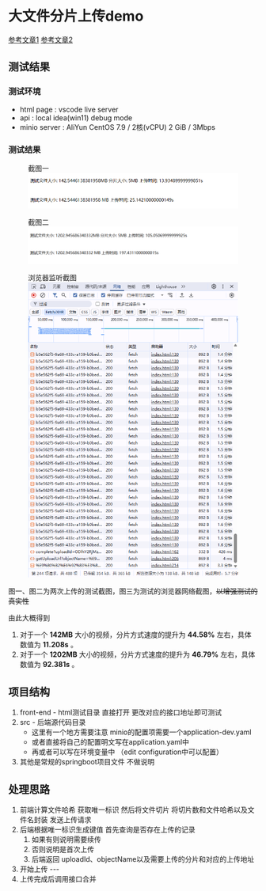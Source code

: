 # 大文件分片上传demo

[参考文章1](https://juejin.cn/post/7213275960900632632)
[参考文章2](https://juejin.cn/post/7039554714077233189)

## 测试结果

### 测试环境

- html page : vscode live server
- api : local idea(win11) debug mode
- minio server : AliYun CentOS 7.9 / 2核(vCPU) 2 GiB / 3Mbps

### 测试结果

<figure>
   <figcaption>截图一</figcaption>
   <img src="./assets/test1.png" alt="测试结果1">
</figure>

<figure>
   <figcaption>截图二</figcaption>
   <img src="./assets/test2.png" alt="测试结果1">
</figure>

<figure>
   <figcaption>浏览器监听截图</figcaption>
   <img src="./assets/chunks.png" alt="网络情况">
</figure>

图一、图二为两次上传的测试截图，图三为测试的浏览器网络截图，~~以增强测试的真实性~~

由此大概得到

1. 对于一个 **142MB** 大小的视频，分片方式速度的提升为 **44.58%** 左右，具体数值为 **11.208s** 。
2. 对于一个 **1202MB** 大小的视频，分片方式速度的提升为 **46.79%** 左右，具体数值为 **92.381s** 。

## 项目结构

1. front-end - html测试目录 直接打开 更改对应的接口地址即可测试
2. src - 后端源代码目录
   - 这里有一个地方需要注意 minio的配置项需要一个application-dev.yaml
   - 或者直接将自己的配置明文写在application.yaml中
   - 再或者可以写在环境变量中 （edit configuration中可以配置）
3. 其他是常规的springboot项目文件 不做说明

## 处理思路

1. 前端计算文件哈希 获取唯一标识 然后将文件切片 将切片数和文件哈希以及文件名封装 发送上传请求
2. 后端根据唯一标识生成键值 首先查询是否存在上传的记录
   1. 如果有则说明需要续传
   2. 否则说明是首次上传
   3. 后端返回 uploadId、objectName以及需要上传的分片和对应的上传地址
3. 开始上传 ---
4. 上传完成后调用接口合并